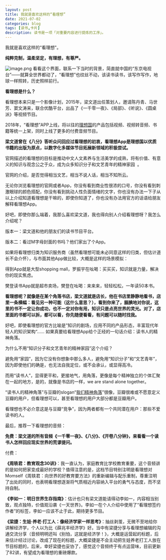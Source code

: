 ```yaml
---
layout: post
title: 我就是喜欢这样的“看理想”
date: 2021-07-02
categories: blog
tags: [读书,卡片]
description: 读书是一项「对重要内容进行提炼的工序」。
---
```



我就是喜欢这样的“看理想"。


**纯粹克制，温柔坚定，有理想，有尊严。**
**​**

![image.png](https://cdn.nlark.com/yuque/0/2021/png/87881/1625133203694-bbd5a1af-b245-45a2-ac5a-68ff7e05d880.png#height=2340&id=EN5Dx&margin=%5Bobject%20Object%5D&name=image.png&originHeight=2340&originWidth=1080&originalType=binary&ratio=1&size=1038556&status=done&style=stroke&width=1080)
看看这个界面，联系一下当时的背景，简直就中国的“东京电视台”——就算全世界都动了，“看理想”也纹丝不动，该读书读书，该写作写作，地球一样照转，历史照样前行。


**看理想是什么？**


看理想本来只是一个影像计划，2015年，梁文道出任策划人，邀请陈丹青、马世芳、窦文涛来，联合优酷平台，出品了《一千零一夜》、《局部》、《听说》、《圆桌派》等视频节目。


2018年，“看理想”APP上线，将以往的[理想国](https://www.ilixiangguo.com/portal/index/about)的产品包括视频、视频转音频、书籍等统一上架，同时上线了更多的付费音频节目。


**梁文道曾在《八分》答听众问回应过看理想的初衷，看理想App是理想国以优质书籍的出版为原点，以数字化多媒体节⽬拓展新领域的积极尝试。**


官网描述的看理想的目标是推动中文人文素养与生活美学的成熟，将有价值、有意义的知识与观念公之于众，成为众多知识分⼦和⽂艺青年的精神家园  。


官网的介绍，是否觉得相当文艺，相当不说人话，相当不知所云。


无论你浏览看理想的官网或者App，你没有看到商业性很浓的口号，你没有看到刺激眼球的颜色搭配，你没有看到挑动人性负面情绪的文字，你也没有办法一下子从以上介绍知道看理想是干嘛的，即使你知道了，你也没有办法用官方的话语给朋友解释看理想App。


好吧，即使你那么端着，我那么喜欢梁文道，我也得向别人介绍看理想呀？我怎么介绍呢？


版本一：梁文道和他的朋友们的读书节目平台。


版本二：看过M字母封面的书吗？他们家出了个App。


如果将看理想归类为知识服务商（虽然看理想可能未必同意这样的归类，但估计道长不会介怀），与市面其他App做比较，大概是这样的场景模拟：


得到App就是大型shopping mall，罗振宇在吆喝：买买买，知识就是力量，解决你的现实焦虑。


樊登读书App就是超市卖场，樊登在吆喝：来来来，轻轻松松，一年读50本书。


**看理想呢？就像是在某个角落书店，梁文道就是店长，他在书店里静静地看书，店里一条横幅：看见另一种可能（这什么意思？），看到你来了，腼腆地对你说，这里的书不一定让你成功，也不一定对你有用，知识只是点亮世界的灵光。对了，店里面的书都可以拆，都可以看，你先随便看看，有问题可以随时找我。**


好吧，即使看理想的官方比喻是”知识的剧场，应用不同的产品形态，丰富现代年轻人的知识架构“……
如果真要给看理想App给个正经的一句话介绍：读书人的精神角落。


为什么不用“知识分⼦和⽂艺青年的精神家园”这个介绍？


避免用“家园”，因为它没有你想象中那么多人，避免用“知识分子”和“文艺青年”，因为即使他们的确是，也无法自我定位，或不会承认，或显得高冷。


而用“读书人”，显得更平和，更接地气，用角落，更像是每个精神独立的个体汇聚在一起的地方，是的，就像是书店的一样，we are stand alone together。


“读书人的精神角落”与豆瓣的slogan“[我们精神角落](https://m.douban.com/campaign/innerspace)”很像，豆瓣很难或不愿意定义豆瓣的用户，但看理想可以，甚至看理想的用户大部分都是豆瓣用户。


看理想也不必介意这是与豆瓣“竞争”，因为两者都有一个共同潜在用户：那些不爱读书的人。


最后，推荐一下看理想的音频：


**免费：梁文道的所有音频《一千零一夜》、《八分》、《开卷八分钟》，来看看一个读书人怎样回应现实世界的荒谬提问。**


付费：


**《周轶君：教育观念30讲》**：我一直认为，家庭教育比学校教育重要，这个音频讲的是如何把家变成最好的学校？值得注意的是，这档节目特别注明是看理想对Momself《周轶君：向世界的好教育要方法》的重新编辑与配乐重制，尊重注明了出处的同时，也表明看理想逐渐将气质相近内容纳入平台的勇气与态度，而不坚持自制。


**《李如一：明日世界生存指南》**：估计也只有梁文道能请得动李如一，内容相当别致，观点独特，价值观沿袭《一天世界》。李如一在个人介绍中使用了“看理想签约作者”的标签，李如一应该不止于此，期待更多节目。


**《梁捷：生娃·养老·打工人：像经济学家一样思考》**：抽丝剥茧，无微不至地给你讲解经济学，个人以为比《薛兆丰经济学》好。当中有梁捷分享与看理想编辑的沟通交流分享（音频明明还叫《别怕，这就是经济学！》，大概是运营起的标题，后来估计经过讨论，改成了现在的标题，大概梁捷是不会主动把生娃养老打工人放在节目标题的，后来，幸好梁捷也妥协了，感觉这个音频终于有点运营味，目前更新了82讲，有望成为看理想的重磅爆款。
